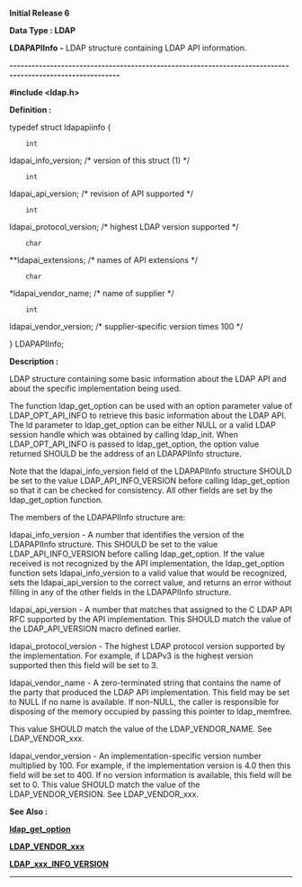 




<!--
 /\* Font Definitions \*/
 @font-face
 {font-family:Courier;
 panose-1:2 7 4 9 2 2 5 2 4 4;}
@font-face
 {font-family:Helv;
 panose-1:2 11 6 4 2 2 2 3 2 4;}
@font-face
 {font-family:"Cambria Math";
 panose-1:2 4 5 3 5 4 6 3 2 4;}
 /\* Style Definitions \*/
 p.MsoNormal, li.MsoNormal, div.MsoNormal
 {margin-top:0cm;
 margin-right:0cm;
 margin-bottom:8.0pt;
 margin-left:0cm;
 line-height:107%;
 font-size:11.0pt;
 font-family:"Calibri",sans-serif;}
.MsoChpDefault
 {font-size:11.0pt;}
.MsoPapDefault
 {margin-bottom:8.0pt;
 line-height:107%;}
 /\* Page Definitions \*/
 @page WordSection1
 {size:612.0pt 792.0pt;
 margin:72.0pt 72.0pt 72.0pt 72.0pt;}
div.WordSection1
 {page:WordSection1;}
-->




**Initial Release 6**



**Data Type : LDAP**



**LDAPAPIInfo** **-** LDAP
structure containing LDAP API information.


**----------------------------------------------------------------------------------------------------------**



**#include
<ldap.h>**



**Definition :**



typedef struct
ldapapiinfo {


        int 
ldapai\_info\_version;     /\* version of this struct (1) \*/


        int 
ldapai\_api\_version;      /\* revision of API supported \*/


        int 
ldapai\_protocol\_version; /\* highest LDAP version supported \*/


        char
\*\*ldapai\_extensions;     /\* names of API extensions \*/


        char
\*ldapai\_vendor\_name;     /\* name of supplier \*/


        int 
ldapai\_vendor\_version;   /\* supplier-specific version times 100 \*/


} LDAPAPIInfo;


 


**Description :**



LDAP
structure containing some basic information about the LDAP API and about the
specific implementation being used.


 


The function
ldap\_get\_option can be used with an option parameter value of LDAP\_OPT\_API\_INFO
to retrieve this basic information about the LDAP API.  The ld parameter to
ldap\_get\_option can be either NULL or a valid LDAP session handle which was
obtained by calling ldap\_init.  When LDAP\_OPT\_API\_INFO is passed to
ldap\_get\_option, the option value returned SHOULD be the address of an
LDAPAPIInfo structure.  

  

Note that the ldapai\_info\_version field of the LDAPAPIInfo structure SHOULD be
set to the value LDAP\_API\_INFO\_VERSION before calling ldap\_get\_option so that
it can be checked for consistency.  All other fields are set by the
ldap\_get\_option function.  

  

The members of the LDAPAPIInfo structure are:  

  

ldapai\_info\_version             - A number that identifies the version of the
LDAPAPIInfo structure.  This SHOULD be set to the value LDAP\_API\_INFO\_VERSION
before calling ldap\_get\_option.  If the value received is not recognized by the
API implementation, the ldap\_get\_option function sets ldapai\_info\_version to a
valid value that would be recognized, sets the ldapai\_api\_version to the
correct value, and returns an error without filling in any of the other fields
in the LDAPAPIInfo structure.


  

ldapai\_api\_version              - A number that matches that assigned to the C
LDAP API RFC supported by the API implementation.  This SHOULD match the value
of the LDAP\_API\_VERSION macro defined earlier.  

  

ldapai\_protocol\_version       - The highest LDAP protocol version supported by
the implementation.  For example, if LDAPv3 is the highest version supported
then this field will be set to 3.  

  

ldapai\_vendor\_name           - A zero-terminated string that contains the name
of the party that produced the LDAP API implementation.  This field may be set
to NULL if no name is available.  If non-NULL, the caller  is responsible for
disposing of the memory occupied by passing this pointer to ldap\_memfree.  

This value SHOULD match the value of the LDAP\_VENDOR\_NAME.  See
LDAP\_VENDOR\_xxx.  

  

ldapai\_vendor\_version        - An implementation-specific version number multiplied
by 100.  For example, if the implementation version is 4.0 then this field will
be set to 400.  If no version information is available, this field will be set
to 0.  This value SHOULD match the value of the LDAP\_VENDOR\_VERSION.  See
LDAP\_VENDOR\_xxx.


 **See Also :**


**[ldap\_get\_option](notes:///8525872100478C66/61FD4E9848264AD28525620B006BA8BD/611E3525171346C185256F5C00488A5E)**


**[LDAP\_VENDOR\_xxx](LDAP_VENDOR_xxx.md)**


**[LDAP\_xxx\_INFO\_VERSION](notes:///8525872100478C66/61FD4E9848264AD28525620B006BA8BD/817F026AAA38D55B85256ACE006D9D3D)**



----------------------------------------------------------------------------------------------------------


 





